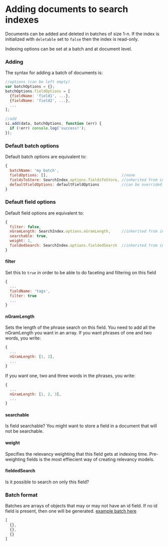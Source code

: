 # Adding documents to search indexes

Documents can be added and deleted in batches of size 1-n. If the
index is initialized with `deletable` set to `false` then the index is
read-only.

Indexing options can be set at a batch and at document level.


### Adding

The syntax for adding a batch of documents is:

```javascript
//options (can be left empty)
var batchOptions = {};
batchOptions.fieldOptions = [
  {fieldName: 'field1', ...},
  {fieldName: 'field2', ...},
  ...
];

//add
si.add(data, batchOptions, function (err) {
  if (!err) console.log('success!');
});
```

### Default batch options

Default batch options are equivalent to:

```javascript
{
  batchName: 'my batch',
  fieldOptions: [],                                 //none
  fieldsToStore: SearchIndex.options.fieldsToStore, //inherited from initialization options
  defaultFieldOptions: defaultFieldOptions          //can be overrided per field
}
```

### Default field options

Default field options are equivalent to:

```javascript
{
  filter: false,
  nGramLength: SearchIndex.options.nGramLength,     //inherited from initialization options
  searchable: true,
  weight: 1,
  fieldedSearch: SearchIndex.options.fieldedSearch  //inherited from initialization options
}
```

#### filter

Set this to `true` in order to be able to do faceting and filtering on
this field

```javascript
{
  ...
  fieldName: 'tags',
  filter: true
  ...
}
```

#### nGramLength

Sets the length of the phrase search on this field. You need to add all the nGramLength you want in an array. If you want phrases of one and two words, you write:
```javascript
{
  ...
  nGramLength: [1, 2],
  ...
}
```
If you want one, two and three words in the phrases, you write:
```javascript
{
  ...
  nGramLength: [1, 2, 3],
  ...
}
```

#### searchable

Is field searchable? You might want to store a field in a document
that will not be searchable.

#### weight

Specifies the relevancy weighting that this field gets at indexing
time. Pre-weighting fields is the most effiecient way of creating
relevancy models.

#### fieldedSearch

Is it possible to search on only this field?


### Batch format

Batches are arrays of objects that may or may not have an id field. If
no id field is present, then one will be generated. [example batch here](https://raw.githubusercontent.com/fergiemcdowall/reuters-21578-json/master/data/full/reuters-000.json)

```javascript
[
  {},
  {},
  {}
]
```

